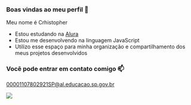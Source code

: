 ### Boas vindas ao meu perfil 💙

Meu nome é Crhistopher
- Estou estudando na [Alura](https://www.alura.com.br)
- Estou me desenvolvendo na linguagem JavaScript
- Utilizo esse espaço para minha organização e compartilhamento dos meus projetos desenvolvidos

### Você pode entrar em contato comigo 📫

00001107802921SP@al.educacao.sp.gov.br


![](https://media1.tenor.com/m/Y-PSZpGwxdAAAAAC/hmm-sus.gif)
